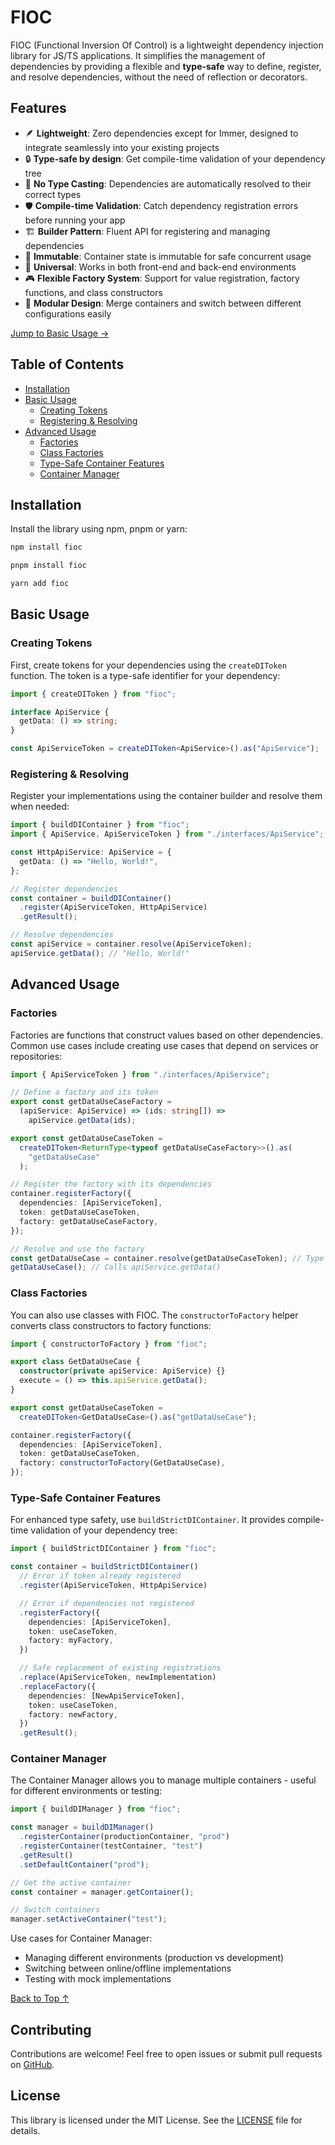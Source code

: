 # FIOC

FIOC (Functional Inversion Of Control) is a lightweight dependency injection library for JS/TS applications. It simplifies the management of dependencies by providing a flexible and **type-safe** way to define, register, and resolve dependencies, without the need of reflection or decorators.

## Features

- 🪶 **Lightweight**: Zero dependencies except for Immer, designed to integrate seamlessly into your existing projects
- 🔒 **Type-safe by design**: Get compile-time validation of your dependency tree
- 🎯 **No Type Casting**: Dependencies are automatically resolved to their correct types
- 🛡️ **Compile-time Validation**: Catch dependency registration errors before running your app
- 🏗️ **Builder Pattern**: Fluent API for registering and managing dependencies
- 🔄 **Immutable**: Container state is immutable for safe concurrent usage
- 🔌 **Universal**: Works in both front-end and back-end environments
- 🎮 **Flexible Factory System**: Support for value registration, factory functions, and class constructors
- 🧩 **Modular Design**: Merge containers and switch between different configurations easily

[Jump to Basic Usage →](#basic-usage)

## Table of Contents

- [Installation](#installation)
- [Basic Usage](#basic-usage)
  - [Creating Tokens](#creating-tokens)
  - [Registering & Resolving](#registering--resolving)
- [Advanced Usage](#advanced-usage)
  - [Factories](#factories)
  - [Class Factories](#class-factories)
  - [Type-Safe Container Features](#type-safe-container-features)
  - [Container Manager](#container-manager)

## Installation

Install the library using npm, pnpm or yarn:

```bash
npm install fioc
```

```bash
pnpm install fioc
```

```bash
yarn add fioc
```

## Basic Usage

### Creating Tokens

First, create tokens for your dependencies using the `createDIToken` function. The token is a type-safe identifier for your dependency:

```ts
import { createDIToken } from "fioc";

interface ApiService {
  getData: () => string;
}

const ApiServiceToken = createDIToken<ApiService>().as("ApiService");
```

### Registering & Resolving

Register your implementations using the container builder and resolve them when needed:

```ts
import { buildDIContainer } from "fioc";
import { ApiService, ApiServiceToken } from "./interfaces/ApiService";

const HttpApiService: ApiService = {
  getData: () => "Hello, World!",
};

// Register dependencies
const container = buildDIContainer()
  .register(ApiServiceToken, HttpApiService)
  .getResult();

// Resolve dependencies
const apiService = container.resolve(ApiServiceToken);
apiService.getData(); // "Hello, World!"
```

## Advanced Usage

### Factories

Factories are functions that construct values based on other dependencies. Common use cases include creating use cases that depend on services or repositories:

```ts
import { ApiServiceToken } from "./interfaces/ApiService";

// Define a factory and its token
export const getDataUseCaseFactory =
  (apiService: ApiService) => (ids: string[]) =>
    apiService.getData(ids);

export const getDataUseCaseToken =
  createDIToken<ReturnType<typeof getDataUseCaseFactory>>().as(
    "getDataUseCase"
  );

// Register the factory with its dependencies
container.registerFactory({
  dependencies: [ApiServiceToken],
  token: getDataUseCaseToken,
  factory: getDataUseCaseFactory,
});

// Resolve and use the factory
const getDataUseCase = container.resolve(getDataUseCaseToken); // Type infers as (ids: string[]) => Promise<string>
getDataUseCase(); // Calls apiService.getData()
```

### Class Factories

You can also use classes with FIOC. The `constructorToFactory` helper converts class constructors to factory functions:

```ts
import { constructorToFactory } from "fioc";

export class GetDataUseCase {
  constructor(private apiService: ApiService) {}
  execute = () => this.apiService.getData();
}

export const getDataUseCaseToken =
  createDIToken<GetDataUseCase>().as("getDataUseCase");

container.registerFactory({
  dependencies: [ApiServiceToken],
  token: getDataUseCaseToken,
  factory: constructorToFactory(GetDataUseCase),
});
```

### Type-Safe Container Features

For enhanced type safety, use `buildStrictDIContainer`. It provides compile-time validation of your dependency tree:

```ts
import { buildStrictDIContainer } from "fioc";

const container = buildStrictDIContainer()
  // Error if token already registered
  .register(ApiServiceToken, HttpApiService)

  // Error if dependencies not registered
  .registerFactory({
    dependencies: [ApiServiceToken],
    token: useCaseToken,
    factory: myFactory,
  })

  // Safe replacement of existing registrations
  .replace(ApiServiceToken, newImplementation)
  .replaceFactory({
    dependencies: [NewApiServiceToken],
    token: useCaseToken,
    factory: newFactory,
  })
  .getResult();
```

### Container Manager

The Container Manager allows you to manage multiple containers - useful for different environments or testing:

```ts
import { buildDIManager } from "fioc";

const manager = buildDIManager()
  .registerContainer(productionContainer, "prod")
  .registerContainer(testContainer, "test")
  .getResult()
  .setDefaultContainer("prod");

// Get the active container
const container = manager.getContainer();

// Switch containers
manager.setActiveContainer("test");
```

Use cases for Container Manager:

- Managing different environments (production vs development)
- Switching between online/offline implementations
- Testing with mock implementations

[Back to Top ↑](#fioc)

## Contributing

Contributions are welcome! Feel free to open issues or submit pull requests on [GitHub](https://github.com/kolostring/fioc).

## License

This library is licensed under the MIT License. See the [LICENSE](./LICENSE) file for details.
